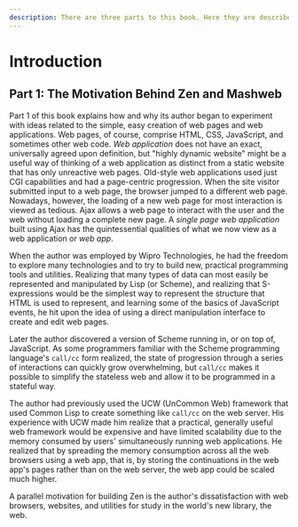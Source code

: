 ```yaml
---
description: There are three parts to this book. Here they are described.
---
```


# Introduction

## Part 1: The Motivation Behind Zen and Mashweb

Part 1 of this book explains how and why its author began to experiment with ideas related to the simple, easy creation of web pages and web applications. Web pages, of course, comprise HTML, CSS, JavaScript, and sometimes other web code. _Web application_ does not have an exact, universally agreed upon definition, but "highly dynamic website" might be a useful way of thinking of a web application as distinct from a static website that has only unreactive web pages. Old-style web applications used just CGI capabilities and had a page-centric progression. When the site visitor submitted input to a web page, the browser jumped to a different web page. Nowadays, however, the loading of a new web page for most interaction is viewed as tedious. Ajax allows a web page to interact with the user and the web without loading a complete new page. A _single page web application_ built using Ajax has the quintessential qualities of what we now view as a web application or _web app_.

When the author was employed by Wipro Technologies, he had the freedom to explore many technologies and to try to build new, practical programming tools and utilities. Realizing that many types of data can most easily be represented and manipulated by Lisp \(or Scheme\), and realizing that S-expressions would be the simplest way to represent the structure that HTML is used to represent, and learning some of the basics of JavaScript events, he hit upon the idea of using a direct manipulation interface to create and edit web pages.

Later the author discovered a version of Scheme running in, or on top of, JavaScript. As some programmers familiar with the Scheme programming language's `call/cc` form realized, the state of progression through a series of interactions can quickly grow overwhelming, but `call/cc` makes it possible to simplify the stateless web and allow it to be programmed in a stateful way.

The author had previously used the UCW \(UnCommon Web\) framework that used Common Lisp to create something like `call/cc` on the web server. His experience with UCW made him realize that a practical, generally useful web framework would be expensive and have limited scalability due to the memory consumed by users' simultaneously running web applications. He realized that by spreading the memory consumption across all the web browsers using a web app, that is, by storing the continuations in the web app's pages rather than on the web server, the web app could be scaled much higher.

A parallel motivation for building Zen is the author's dissatisfaction with web browsers, websites, and utilities for study in the world's new library, the web.



